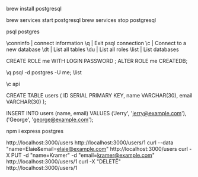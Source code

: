 brew install postgresql

brew services start postgresql
brew services stop postgresql

psql postgres

\conninfo | connect information
\q | Exit psql connection
\c | Connect to a new database
\dt | List all tables
\du | List all roles
\list | List databases

 CREATE ROLE me WITH LOGIN PASSWORD <password>;
 ALTER ROLE me CREATEDB;

 \q
 psql -d postgres -U me;
 \list

 \c api

 CREATE TABLE users (
  ID SERIAL PRIMARY KEY,
  name VARCHAR(30),
  email VARCHAR(30)
);

 INSERT INTO users (name, email)
  VALUES ('Jerry', 'jerry@example.com'), ('George', 'george@example.com');


npm i express postgres

http://localhost:3000/users
http://localhost:3000/users/1
curl --data "name=Elaie&email=elaie@example.com" http://localhost:3000/users
curl -X PUT -d "name=Kramer" -d "email=kramer@example.com" http://localhost:3000/users/1
curl -X "DELETE" http://localhost:3000/users/1
